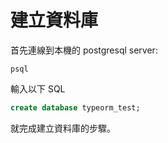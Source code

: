 # 建立資料庫

首先連線到本機的 postgresql server:

```
psql
```

輸入以下 SQL

```sql
create database typeorm_test;
```

就完成建立資料庫的步驟。
